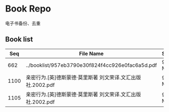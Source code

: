 Book Repo
=========

电子书备份、去重

Book list
---------

| Seq | File Name | Size | MD5 |
| --- | --------- | ---- | --- |
| 662 | ../booklist/957eb3790e30f824f4cc926e0fac6a5d.pdf | 9.8 MB | 957eb3790e30f824f4cc926e0fac6a5d | 
| 1100 | 亲密行为.[英]德斯蒙德·莫里斯著 刘文荣译.文汇出版社.2002.pdf | 9.8 MB | 957eb3790e30f824f4cc926e0fac6a5d | 
| 1105 | 亲密行为.[英]德斯蒙德·莫里斯著 刘文荣译.文汇出版社.2002.pdf | 9.8 MB | 957eb3790e30f824f4cc926e0fac6a5d | 
